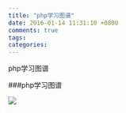 ```yaml
---
title: "php学习图谱"
date: 2016-01-14 11:31:10 +0800
comments: true
tags:
categories:
---
```


php学习图谱

<!-- more -->

###php学习图谱

![](/images/php.png)